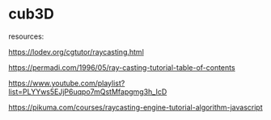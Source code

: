 # cub3D
resources:

https://lodev.org/cgtutor/raycasting.html

https://permadi.com/1996/05/ray-casting-tutorial-table-of-contents

https://www.youtube.com/playlist?list=PLYYws5EJjP6uqpo7mQstMfapgmg3h_IcD

https://pikuma.com/courses/raycasting-engine-tutorial-algorithm-javascript
